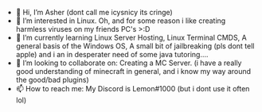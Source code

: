 - 👋 Hi, I’m Asher (dont call me icysnicy its cringe)
- 👀 I’m interested in Linux. Oh, and for some reason i like creating harmless viruses on my friends PC's >:D
- 🌱 I’m currently learning Linux Server Hosting, Linux Terminal CMDS, A general basis of the Windows OS, A small bit of jailbreaking (pls dont tell apple) and i an in desperater need of some java tutoring....
- 💞️ I’m looking to collaborate on: Creating a MC Server. (i have a really good understanding of minecraft in general, and i know my way around the good/bad plugins)
- 📫 How to reach me: My Discord is Lemon#1000 (but i dont use it often lol)

<!---
TheIcySnicy/TheIcySnicy is a ✨ special ✨ repository because its `README.md` (this file) appears on your GitHub profile.
You can click the Preview link to take a look at your changes.
--->

